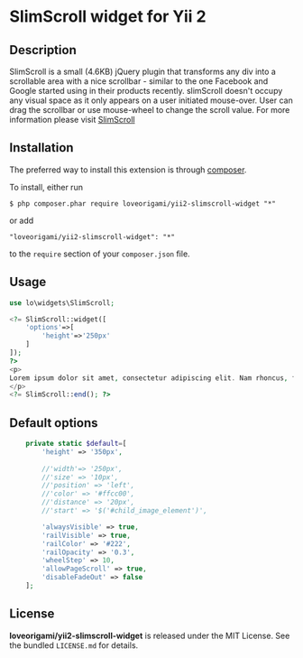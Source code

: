 SlimScroll widget for Yii 2
==============================

## Description

SlimScroll is a small (4.6KB) jQuery plugin that transforms any div into a scrollable area with a nice scrollbar - similar to the one Facebook and Google started using in their products recently. slimScroll doesn't occupy any visual space as it only appears on a user initiated mouse-over. User can drag the scrollbar or use mouse-wheel to change the scroll value.
For more information please visit [SlimScroll](http://rocha.la/jQuery-slimScroll) 

## Installation

The preferred way to install this extension is through [composer](http://getcomposer.org/download/). 

To install, either run

```
$ php composer.phar require loveorigami/yii2-slimscroll-widget "*"
```
or add

```
"loveorigami/yii2-slimscroll-widget": "*"
```

to the ```require``` section of your `composer.json` file.

## Usage

```php
use lo\widgets\SlimScroll;

<?= SlimScroll::widget([
	'options'=>[
		'height'=>'250px'
	]
]); 
?>
<p>
Lorem ipsum dolor sit amet, consectetur adipiscing elit. Nam rhoncus, felis interdum condimentum consectetur, nisl libero elementum eros, vehicula congue lacus eros non diam. Cum sociis natoque penatibus et magnis dis parturient montes, nascetur ridiculus mus. Vivamus mauris lorem, lacinia id tempus non, imperdiet et leo. Cras sit amet erat sit amet lacus egestas placerat. Aenean ultricies ultrices mauris ac congue
</p>
<?= SlimScroll::end(); ?>

```

## Default options

```php
    private static $default=[
        'height' => '350px',
        
        //'width'=> '250px',
        //'size' => '10px',
        //'position' => 'left',
        //'color' => '#ffcc00',
        //'distance' => '20px',
        //'start' => '$('#child_image_element')',

        'alwaysVisible' => true,
        'railVisible' => true,
        'railColor' => '#222',
        'railOpacity' => '0.3',
        'wheelStep' => 10,
        'allowPageScroll' => true,
        'disableFadeOut' => false
    ];
```

## License

**loveorigami/yii2-slimscroll-widget** is released under the MIT License. See the bundled `LICENSE.md` for details.